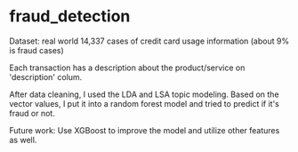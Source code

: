 # fraud_detection

Dataset: real world 14,337 cases of credit card usage information (about 9% is fraud cases)

Each transaction has a description about the product/service on 'description' colum.

After data cleaning, I used the LDA and LSA topic modeling. Based on the vector values, I put it into a random forest model and tried to predict if it's fraud or not. 

Future work: Use XGBoost to improve the model and utilize other features as well. 

